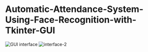 # Automatic-Attendance-System-Using-Face-Recognition-with-Tkinter-GUI

![GUI interface](https://user-images.githubusercontent.com/17081707/187822920-8ea87ca5-0708-4965-adbf-621f2a2ae90f.png) ![interface-2](https://user-images.githubusercontent.com/17081707/187822952-0b65c859-9f7a-4dd6-8c45-4c745c1429b7.png)
